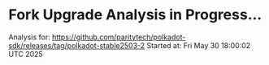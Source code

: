 # Fork Upgrade Analysis in Progress...

Analysis for: https://github.com/paritytech/polkadot-sdk/releases/tag/polkadot-stable2503-2
Started at: Fri May 30 18:00:02 UTC 2025
